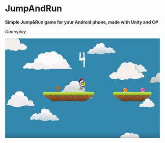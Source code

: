 # JumpAndRun

**Simple Jump&Run game for your Android phone, made with Unity and C#**

*Gameplay*

![Screenshot](Assets/Bilder/ss.PNG?raw=true "Gameplay")
